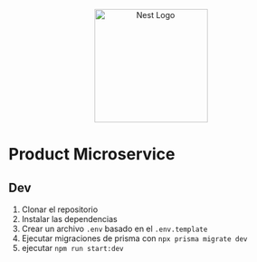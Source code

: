 <p align="center">
  <img src="https://nestjs.com/img/logo-small.svg" width="200" alt="Nest Logo" />
</p>

# Product Microservice

## Dev

1. Clonar el repositorio
2. Instalar las dependencias
3. Crear un archivo `.env` basado en el `.env.template`
4. Ejecutar migraciones de prisma con `npx prisma migrate dev`
5. ejecutar `npm run start:dev`
